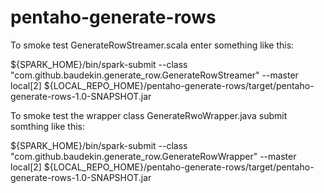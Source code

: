 # pentaho-generate-rows
To smoke test GenerateRowStreamer.scala enter something like this:

${SPARK_HOME}/bin/spark-submit --class "com.github.baudekin.generate_row.GenerateRowStreamer" --master local[2] ${LOCAL_REPO_HOME}/pentaho-generate-rows/target/pentaho-generate-rows-1.0-SNAPSHOT.jar

To smoke test the wrapper class GenerateRwoWrapper.java submit somthing like this: 

${SPARK_HOME}/bin/spark-submit --class "com.github.baudekin.generate_row.GenerateRowWrapper" --master local[2] ${LOCAL_REPO_HOME}/pentaho-generate-rows/target/pentaho-generate-rows-1.0-SNAPSHOT.jar
